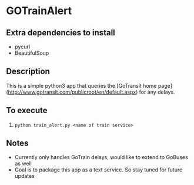# GOTrainAlert

## Extra dependencies to install
* pycurl
* BeautifulSoup

## Description
This is a simple python3 app that queries the [GoTransit home page] (http://www.gotransit.com/publicroot/en/default.aspx) for any delays.

## To execute
1. `python train_alert.py <name of train service>`

## Notes
+ Currently only handles GoTrain delays, would like to extend to GoBuses as well
+ Goal is to package this app as a text service. So stay tuned for future updates   
